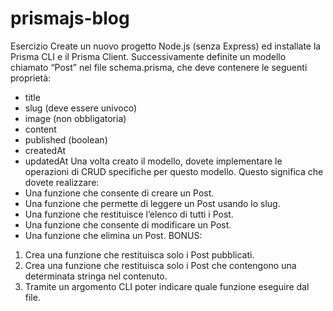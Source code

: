 # prismajs-blog


Esercizio
Create un nuovo progetto Node.js (senza Express) ed installate la Prisma CLI e il Prisma Client.
Successivamente definite un modello chiamato “Post” nel file schema.prisma, che deve contenere le seguenti proprietà:
- title
- slug (deve essere univoco)
- image (non obbligatoria)
- content
- published (boolean)
- createdAt
- updatedAt
Una volta creato il modello, dovete implementare le operazioni di CRUD specifiche per questo modello. Questo significa che dovete realizzare:
- Una funzione che consente di creare un Post.
- Una funzione che permette di leggere un Post usando lo slug.
- Una funzione che restituisce l’elenco di tutti i Post.
- Una funzione che consente di modificare un Post.
- Una funzione che elimina un Post.
BONUS:
1. Crea una funzione che restituisca solo i Post pubblicati.
2. Crea una funzione che restituisca solo i Post che contengono una determinata stringa nel contenuto.
3. Tramite un argomento CLI poter indicare quale funzione eseguire dal file.